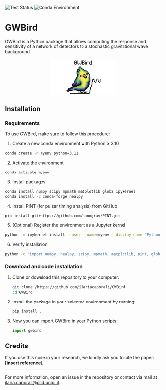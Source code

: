 ![Test Status](https://img.shields.io/badge/Tests-Passed-brightgreen)
![Conda Environment](https://img.shields.io/badge/environment-conda-green?logo=anaconda)


# GWBird 

GWBird is a Python package that allows computing the response and sensitivity of a network of detectors to a stochastic gravitational wave background.



<p align='center'>
   <img src='GWBirdlogo.png' alt='logo' width='210'>
</p>

## Installation

### Requirements

To use GWBird, make sure to follow this procedure:

1. Create a new conda environment with Python ≥ 3.10
```sh
conda create -n myenv python=3.11
```

2. Activate the environment
```sh
conda activate myenv
```
3. Install packages
```sh
conda install numpy scipy mpmath matplotlib glob2 ipykernel
conda install -c conda-forge healpy
```
4. Install PINT (for pulsar timing analysis) from GitHub
```sh
pip install git+https://github.com/nanograv/PINT.git
```
5. (Optional) Register the environment as a Jupyter kernel
```sh
python -m ipykernel install --user --name=myenv --display-name "Python (myenv)"
```
6. Verify installation
```sh
python -c "import numpy, healpy, scipy, mpmath, matplotlib, pint, glob; print('✅ All packages installed correctly.')"
```

### Download and code installation

1. Clone or download this repository to your computer:

   ```sh
   git clone /https://github.com/ilariacaporali/GWBird
   cd GWBird
   ```

2. Install the package in your selected environment by running:

   ```sh
   pip install .
   ```

3. Now you can import GWBird in your Python scripts:

   ```python
   import gwbird
   ```

## Credits

If you use this code in your research, we kindly ask you to cite the paper: **[insert reference]**.

---

For more information, open an issue in the repository or contact via mail at ilaria.caporali@phd.unipi.it.


